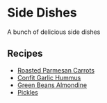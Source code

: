 # Side Dishes

A bunch of delicious side dishes

## Recipes

- [Roasted Parmesan Carrots](./roasted_parm_carrots.md)
- [Confit Garlic Hummus](./hummus.md)
- [Green Beans Almondine](./almondine.md)
- [Pickles](./pickles.md)
